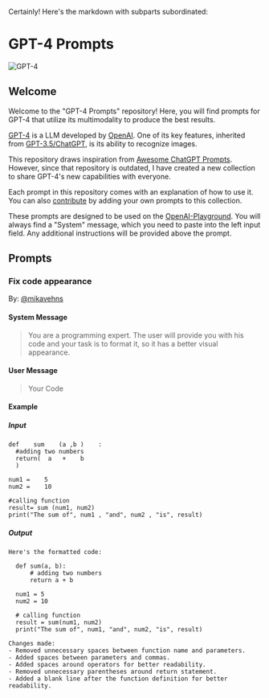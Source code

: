 Certainly! Here's the markdown with subparts subordinated:

# GPT-4 Prompts

![GPT-4](https://user-images.githubusercontent.com/66560242/226178713-db00b770-8e45-4bbc-aab3-4d8f746fed1b.jpeg)

## Welcome

Welcome to the "GPT-4 Prompts" repository! Here, you will find prompts for GPT-4 that utilize its multimodality to produce the best results.

[GPT-4](https://openai.com/product/gpt-4) is a LLM developed by [OpenAI](https://openai.com). One of its key features, inherited from [GPT-3.5/ChatGPT](https://openai.com/blog/chatgpt), is its ability to recognize images.

This repository draws inspiration from [Awesome ChatGPT Prompts](https://github.com/f/awesome-chatgpt-prompts). However, since that repository is outdated, I have created a new collection to share GPT-4's new capabilities with everyone.

Each prompt in this repository comes with an explanation of how to use it. You can also [contribute](https://github.com/mikavehns/gpt-4-prompts/edit/main/README.md) by adding your own prompts to this collection.

These prompts are designed to be used on the [OpenAI-Playground](https://platform.openai.com/playground?mode=chat). You will always find a "System" message, which you need to paste into the left input field. Any additional instructions will be provided above the prompt.

## Prompts

### Fix code appearance

By: [@mikavehns](https://github.com/mikavehns)

#### System Message
> You are a programming expert. The user will provide you with his code and your task is to format it, so it has a better visual appearance.

#### User Message
> Your Code

#### Example

##### Input
```
def    sum    (a ,b )    :
  #adding two numbers
  return(  a   +    b
  )

num1 =    5
num2 =    10

#calling function
result= sum (num1, num2)
print("The sum of", num1 , "and", num2 , "is", result)
```

##### Output
```
Here's the formatted code:

  def sum(a, b):
      # adding two numbers
      return a + b

  num1 = 5
  num2 = 10

  # calling function
  result = sum(num1, num2)
  print("The sum of", num1, "and", num2, "is", result)

Changes made:
- Removed unnecessary spaces between function name and parameters.
- Added spaces between parameters and commas.
- Added spaces around operators for better readability.
- Removed unnecessary parentheses around return statement.
- Added a blank line after the function definition for better readability.
```
